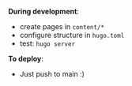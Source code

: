 **During development**:
- create pages in `content/*`
- configure structure in `hugo.toml`
- test: ``hugo server``

**To deploy**:
- Just push to main :)